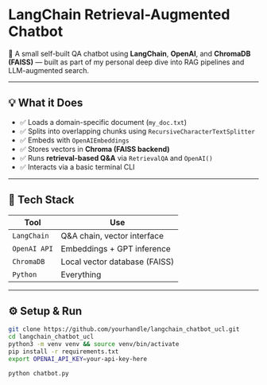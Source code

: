 # LangChain Retrieval-Augmented Chatbot

🚀 A small self-built QA chatbot using **LangChain**, **OpenAI**, and **ChromaDB (FAISS)** — built as part of my personal deep dive into RAG pipelines and LLM-augmented search.

---

## 💡 What it Does

- ✅ Loads a domain-specific document (`my_doc.txt`)
- ✅ Splits into overlapping chunks using `RecursiveCharacterTextSplitter`
- ✅ Embeds with `OpenAIEmbeddings`
- ✅ Stores vectors in **Chroma (FAISS backend)**
- ✅ Runs **retrieval-based Q&A** via `RetrievalQA` and `OpenAI()`
- ✅ Interacts via a basic terminal CLI

---

## 🧰 Tech Stack

| Tool        | Use                    |
|-------------|-------------------------|
| `LangChain` | Q&A chain, vector interface |
| `OpenAI API` | Embeddings + GPT inference |
| `ChromaDB`  | Local vector database (FAISS) |
| `Python`    | Everything |

---

## ⚙️ Setup & Run

```bash
git clone https://github.com/yourhandle/langchain_chatbot_ucl.git
cd langchain_chatbot_ucl
python3 -m venv venv && source venv/bin/activate
pip install -r requirements.txt
export OPENAI_API_KEY=your-api-key-here

python chatbot.py
